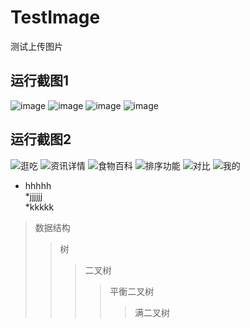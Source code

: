 # TestImage
测试上传图片

## 运行截图1
![image](https://github.com/liuhongjun719/TestImage/blob/master/Images/1.png"mmmmmmmmmmm")
![image](https://github.com/liuhongjun719/TestImage/blob/master/Images/2.png)
![image](https://github.com/liuhongjun719/TestImage/blob/master/Images/3.png)
![image](https://github.com/liuhongjun719/TestImage/blob/master/Images/4.png)






## 运行截图2
![逛吃](https://github.com/ljunb/react-native-iShiWuPai/blob/master/screenshot/strolling.png)
![资讯详情](https://github.com/ljunb/react-native-iShiWuPai/blob/master/screenshot/feedDetail.png)
![食物百科](https://github.com/ljunb/react-native-iShiWuPai/blob/master/screenshot/foods.png)
![排序功能](https://github.com/ljunb/react-native-iShiWuPai/blob/master/screenshot/sortList.png)
![对比](https://github.com/ljunb/react-native-iShiWuPai/blob/master/screenshot/compare.png)
![我的](https://github.com/ljunb/react-native-iShiWuPai/blob/master/screenshot/user.png)


* hhhhh<br>
  *jjjjjj<br>
     *kkkkk<br>



>数据结构  
>>树  
>>>二叉树  
>>>>平衡二叉树  
>>>>>满二叉树  

